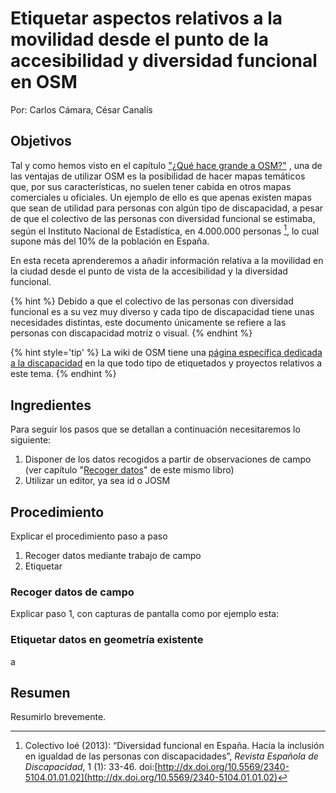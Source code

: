 # Etiquetar aspectos relativos a la movilidad desde el punto de la accesibilidad y diversidad funcional en OSM
Por: Carlos Cámara, César Canalís

## Objetivos

Tal y como hemos visto en el capítulo ["¿Qué hace grande a OSM?"](/01.Intro-OSM/osm-relevancia.md) , una de las ventajas de utilizar OSM es la posibilidad de hacer mapas temáticos que, por sus características, no suelen tener cabida en otros mapas comerciales u oficiales. Un ejemplo de ello es que apenas existen mapas que sean de utilidad para personas con algún tipo de discapacidad, a pesar de que el colectivo de las personas con diversidad funcional se estimaba, según el Instituto Nacional de Estadística, en 4.000.000 personas [^colectivo-ioe], lo cual supone más del 10% de la población en España.

En esta receta aprenderemos a añadir información relativa a la movilidad en la ciudad desde el punto de vista de la accesibilidad y la diversidad funcional.

{% hint %}
Debido a que el colectivo de las personas con diversidad funcional es a su vez muy diverso y cada tipo de discapacidad tiene unas necesidades distintas, este documento únicamente se refiere a las personas con discapacidad motriz o visual.
{% endhint %}

{% hint style='tip' %}
La wiki de OSM tiene una [página específica dedicada a la discapacidad](http://wiki.openstreetmap.org/wiki/Disabilities) en la que todo tipo de etiquetados y proyectos relativos a este tema.
{% endhint %}




## Ingredientes

Para seguir los pasos que se detallan a continuación necesitaremos lo siguiente:

1. Disponer de los datos recogidos a partir de observaciones de campo (ver capítulo "[Recoger datos](/02.Workflow-osm/recoger-datos.md)" de este mismo libro)
2. Utilizar un editor, ya sea id o JOSM



## Procedimiento

Explicar el procedimiento paso a paso
1. Recoger datos mediante trabajo de campo
1. Etiquetar

### Recoger datos de campo

Explicar paso 1, con capturas de pantalla como por ejemplo esta:



### Etiquetar datos en geometría existente

a

## Resumen

Resumirlo brevemente.

[^colectivo-ioe]: Colectivo Ioé (2013): “Diversidad funcional en España. Hacia la inclusión en igualdad de las personas con discapacidades”, _Revista Española de Discapacidad_, 1 (1): 33-46. doi:[http://dx.doi.org/10.5569/2340-5104.01.01.02](http://dx.doi.org/10.5569/2340-5104.01.01.02)